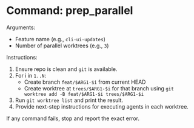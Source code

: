 # Command: prep_parallel

Arguments:
- Feature name (e.g., `cli-ui-updates`)
- Number of parallel worktrees (e.g., `3`)

Instructions:
1) Ensure repo is clean and `git` is available.
2) For i in `1..N`:
   - Create branch `feat/$ARG1-$i` from current HEAD
   - Create worktree at `trees/$ARG1-$i` for that branch using `git worktree add -B feat/$ARG1-$i trees/$ARG1-$i`
3) Run `git worktree list` and print the result.
4) Provide next-step instructions for executing agents in each worktree.

If any command fails, stop and report the exact error.